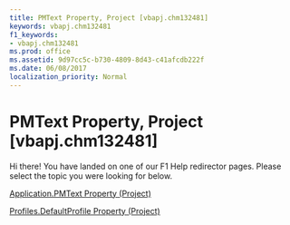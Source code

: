 ```yaml
---
title: PMText Property, Project [vbapj.chm132481]
keywords: vbapj.chm132481
f1_keywords:
- vbapj.chm132481
ms.prod: office
ms.assetid: 9d97cc5c-b730-4809-8d43-c41afcdb222f
ms.date: 06/08/2017
localization_priority: Normal
---
```



# PMText Property, Project [vbapj.chm132481]

Hi there! You have landed on one of our F1 Help redirector pages. Please select the topic you were looking for below.

[Application.PMText Property (Project)](http://msdn.microsoft.com/library/a52193c7-2a74-c3b8-357b-ea7637309d14%28Office.15%29.aspx)

[Profiles.DefaultProfile Property (Project)](http://msdn.microsoft.com/library/8c40d73c-43e3-7a01-c208-ef0d507888d5%28Office.15%29.aspx)



